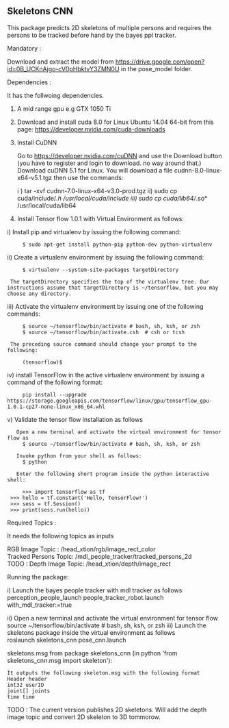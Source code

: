 ## Skeletons CNN

This package predicts 2D skeletons of multiple persons and requires the persons to be tracked before hand by the bayes ppl tracker.

Mandatory :

 Download and extract the model from https://drive.google.com/open?id=0B_UCKnAjgo-cV0pHbktvY3ZMN0U in the pose_model folder.

Dependencies :

It has the follwoing dependencies.

1) A mid range gpu e.g GTX 1050 Ti
2) Download and install cuda 8.0 for Linux Ubuntu 14.04 64-bit from this page: https://developer.nvidia.com/cuda-downloads
3) Install CuDNN

    Go to https://developer.nvidia.com/cuDNN and use the Download button (you have to register and login to download. no way around that.)
    Download cuDNN 5.1 for Linux. You will download a file cudnn-8.0-linux-x64-v5.1.tgz then use the commands:
    
    i ) tar -xvf cudnn-7.0-linux-x64-v3.0-prod.tgz
    ii) sudo cp cuda/include/*.h /usr/local/cuda/include
    iii) sudo cp cuda/lib64/*.so* /usr/local/cuda/lib64

4)  Install Tensor flow 1.0.1 with Virtual Environment as follows:

 i) Install pip and virtualenv by issuing the following command:

         $ sudo apt-get install python-pip python-dev python-virtualenv 

 ii) Create a virtualenv environment by issuing the following command:

         $ virtualenv --system-site-packages targetDirectory 

     The targetDirectory specifies the top of the virtualenv tree. Our instructions assume that targetDirectory is ~/tensorflow, but you may choose any directory.

 iii) Activate the virtualenv environment by issuing one of the following commands:

         $ source ~/tensorflow/bin/activate # bash, sh, ksh, or zsh
         $ source ~/tensorflow/bin/activate.csh  # csh or tcsh

     The preceding source command should change your prompt to the following:

         (tensorflow)$  

  iv)  install TensorFlow in the active virtualenv environment by issuing a command of the following format:
   
         pip install --upgrade https://storage.googleapis.com/tensorflow/linux/gpu/tensorflow_gpu-1.0.1-cp27-none-linux_x86_64.whl 

   v)  Validate the tensor flow installation as follows
        
       Open a new terminal and activate the virtual environment for tensor flow as 
         $ source ~/tensorflow/bin/activate # bash, sh, ksh, or zsh
       
       Invoke python from your shell as follows:
         $ python
       
       Enter the following short program inside the python interactive shell:

         >>> import tensorflow as tf
	 >>> hello = tf.constant('Hello, TensorFlow!')
	 >>> sess = tf.Session()
	 >>> print(sess.run(hello))

Required Topics :

It needs the following topics as inputs

RGB Image Topic : /head_xtion/rgb/image_rect_color <br />
Tracked Persons Topic: /mdl_people_tracker/tracked_persons_2d <br />
TODO : Depth Image Topic: /head_xtion/depth/image_rect <br />
  


Running the package:
 
   i)  Launch the bayes people tracker with mdl tracker as follows <br />
       perception_people_launch people_tracker_robot.launch with_mdl_tracker:=true 

   ii) Open a new terminal and activate the virtual environment for tensor flow <br />
         source ~/tensorflow/bin/activate # bash, sh, ksh, or zsh
   iii) Launch the skeletons package inside the virtual environment as follows <br />
        roslaunch skeletons_cnn pose_cnn.launch 



skeletons.msg from package skeletons_cnn (in python 'from skeletons_cnn.msg import skeleton'):
 
    It outputs the following skeleton.msg with the following format
    Header header
    int32 userID
    joint[] joints
    time time

TODO : The current version publishes 2D skeletons. Will add the depth image topic and convert 2D skeleton to 3D tommorow.




